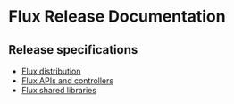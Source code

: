 # Flux Release Documentation

## Release specifications

- [Flux distribution](flux.md)
- [Flux APIs and controllers](controllers.md)
- [Flux shared libraries](packages.md)
